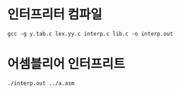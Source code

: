 # 인터프리터 컴파일
	gcc -g y.tab.c lex.yy.c interp.c lib.c -o interp.out

#  어셈블리어 인터프리트
	./interp.out ../a.asm
